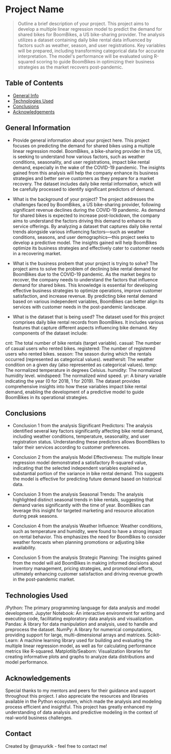 # Project Name
> Outline a brief description of your project.
This project aims to develop a multiple linear regression model to predict the demand for shared bikes for BoomBikes, a US bike-sharing provider. The analysis utilizes a dataset containing daily bike rental data influenced by factors such as weather, season, and user registrations. Key variables will be prepared, including transforming categorical data for accurate interpretation. The model's performance will be evaluated using R-squared scoring to guide BoomBikes in optimizing their business strategies as the market recovers post-pandemic.

## Table of Contents
* [General Info](#general-information)
* [Technologies Used](#technologies-used)
* [Conclusions](#conclusions)
* [Acknowledgements](#acknowledgements)


<!-- You can include any other section that is pertinent to your problem -->

## General Information
- Provide general information about your project here.
This project focuses on predicting the demand for shared bikes using a multiple linear regression model. BoomBikes, a bike-sharing provider in the US, is seeking to understand how various factors, such as weather conditions, seasonality, and user registrations, impact bike rental demand, especially in the wake of the COVID-19 pandemic. The insights gained from this analysis will help the company enhance its business strategies and better serve customers as they prepare for a market recovery. The dataset includes daily bike rental information, which will be carefully processed to identify significant predictors of demand.

- What is the background of your project?
The project addresses the challenges faced by BoomBikes, a US bike-sharing provider, following significant revenue declines during the COVID-19 pandemic. As demand for shared bikes is expected to increase post-lockdown, the company aims to understand the factors driving this demand to enhance its service offerings. By analyzing a dataset that captures daily bike rental trends alongside various influencing factors—such as weather conditions, seasons, and user demographics—this project seeks to develop a predictive model. The insights gained will help BoomBikes optimize its business strategies and effectively cater to customer needs in a recovering market.

- What is the business probem that your project is trying to solve?
The project aims to solve the problem of declining bike rental demand for BoomBikes due to the COVID-19 pandemic. As the market begins to recover, the company needs to understand the factors that influence demand for shared bikes. This knowledge is essential for developing effective business strategies to optimize operations, improve customer satisfaction, and increase revenue. By predicting bike rental demand based on various independent variables, BoomBikes can better align its services with customer needs in the post-pandemic landscape.

- What is the dataset that is being used?
The dataset used for this project comprises daily bike rental records from BoomBikes. It includes various features that capture different aspects influencing bike demand. Key components of the dataset include:

cnt: The total number of bike rentals (target variable).
casual: The number of casual users who rented bikes.
registered: The number of registered users who rented bikes.
season: The season during which the rentals occurred (represented as categorical values).
weathersit: The weather condition on a given day (also represented as categorical values).
temp: The normalized temperature in degrees Celsius.
humidity: The normalized humidity level.
windspeed: The normalized wind speed.
yr: A binary variable indicating the year (0 for 2018, 1 for 2019).
The dataset provides comprehensive insights into how these variables impact bike rental demand, enabling the development of a predictive model to guide BoomBikes in its operational strategies.

<!-- You don't have to answer all the questions - just the ones relevant to your project. -->

## Conclusions
- Conclusion 1 from the analysis
Significant Predictors: The analysis identified several key factors significantly affecting bike rental demand, including weather conditions, temperature, seasonality, and user registration status. Understanding these predictors allows BoomBikes to tailor their services according to customer preferences.

- Conclusion 2 from the analysis
Model Effectiveness: The multiple linear regression model demonstrated a satisfactory R-squared value, indicating that the selected independent variables explained a substantial portion of the variance in bike rental demand. This suggests the model is effective for predicting future demand based on historical data.

- Conclusion 3 from the analysis
Seasonal Trends: The analysis highlighted distinct seasonal trends in bike rentals, suggesting that demand varies significantly with the time of year. BoomBikes can leverage this insight for targeted marketing and resource allocation during peak seasons.

- Conclusion 4 from the analysis
Weather Influence: Weather conditions, such as temperature and humidity, were found to have a strong impact on rental behavior. This emphasizes the need for BoomBikes to consider weather forecasts when planning promotions or adjusting bike availability.

- Conclusion 5 from the analysis
Strategic Planning: The insights gained from the model will aid BoomBikes in making informed decisions about inventory management, pricing strategies, and promotional efforts, ultimately enhancing customer satisfaction and driving revenue growth in the post-pandemic market.

<!-- You don't have to answer all the questions - just the ones relevant to your project. -->


## Technologies Used
/Python: The primary programming language for data analysis and model development.
Jupyter Notebook: An interactive environment for writing and executing code, facilitating exploratory data analysis and visualization.
Pandas: A library for data manipulation and analysis, used to handle and preprocess the dataset.
NumPy: A library for numerical computations, providing support for large, multi-dimensional arrays and matrices.
Scikit-Learn: A machine learning library used for building and evaluating the multiple linear regression model, as well as for calculating performance metrics like R-squared.
Matplotlib/Seaborn: Visualization libraries for creating informative plots and graphs to analyze data distributions and model performance.

<!-- As the libraries versions keep on changing, it is recommended to mention the version of library used in this project -->

## Acknowledgements
Special thanks to my mentors and peers for their guidance and support throughout this project. I also appreciate the resources and libraries available in the Python ecosystem, which made the analysis and modeling process efficient and insightful. This project has greatly enhanced my understanding of data analysis and predictive modeling in the context of real-world business challenges.


## Contact
Created by @mayurklk - feel free to contact me!


<!-- Optional -->
<!-- ## License -->
<!-- This project is open source and available under the [... License](). -->

<!-- You don't have to include all sections - just the one's relevant to your project -->
